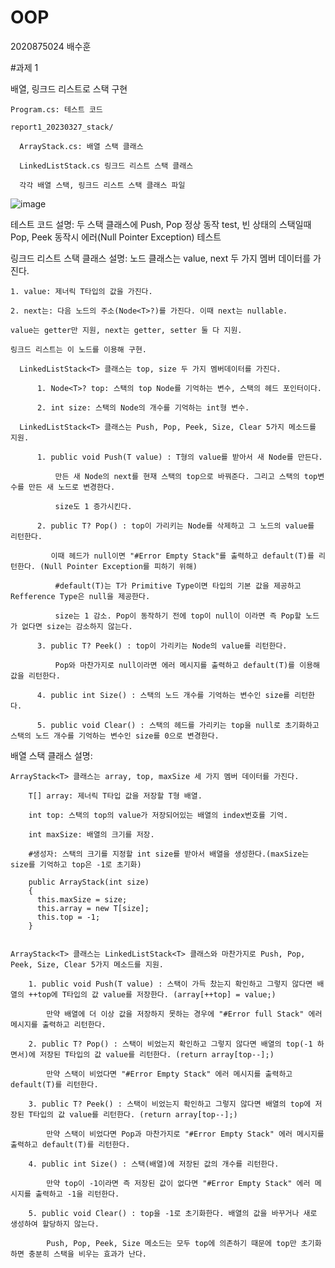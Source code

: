 # OOP
2020875024 배수훈

#과제 1

  배열, 링크드 리스트로 스택 구현
 
    Program.cs: 테스트 코드
  
    report1_20230327_stack/
    
      ArrayStack.cs: 배열 스택 클래스
      
      LinkedListStack.cs 링크드 리스트 스택 클래스
      
      각각 배열 스택, 링크드 리스트 스택 클래스 파일
      
 ![image](https://user-images.githubusercontent.com/117576404/230019621-74c5f09f-1548-4ac2-896e-ca7d03146125.png)


테스트 코드 설명: 두 스택 클래스에 Push, Pop 정상 동작 test, 빈 상태의 스택일때 Pop, Peek 동작시 에러(Null Pointer Exception) 테스트

링크드 리스트 스택 클래스 설명: 노드 클래스는 value, next 두 가지 멤버 데이터를 가진다. 

    1. value: 제너릭 T타입의 값을 가진다.
    
    2. next는: 다음 노드의 주소(Node<T>?)를 가진다. 이때 next는 nullable.
    
    value는 getter만 지원, next는 getter, setter 둘 다 지원.
    
    링크드 리스트는 이 노드를 이용해 구현.
    
      LinkedListStack<T> 클래스는 top, size 두 가지 멤버데이터를 가진다.

          1. Node<T>? top: 스택의 top Node를 기억하는 변수, 스택의 헤드 포인터이다.

          2. int size: 스택의 Node의 개수를 기억하는 int형 변수.

      LinkedListStack<T> 클래스는 Push, Pop, Peek, Size, Clear 5가지 메소드를 지원.

          1. public void Push(T value) : T형의 value를 받아서 새 Node를 만든다.

              만든 새 Node의 next를 현재 스택의 top으로 바꿔준다. 그리고 스택의 top변수를 만든 새 노드로 변경한다.

              size도 1 증가시킨다.

          2. public T? Pop() : top이 가리키는 Node를 삭제하고 그 노드의 value를 리턴한다.

             이때 헤드가 null이면 "#Error Empty Stack"를 출력하고 default(T)를 리턴한다. (Null Pointer Exception를 피하기 위해)

              #default(T)는 T가 Primitive Type이면 타입의 기본 값을 제공하고 Refference Type은 null을 제공한다.

              size는 1 감소. Pop이 동작하기 전에 top이 null이 이라면 즉 Pop할 노드가 없다면 size는 감소하지 않는다. 

          3. public T? Peek() : top이 가리키는 Node의 value를 리턴한다.

              Pop와 마찬가지로 null이라면 에러 메시지를 출력하고 default(T)를 이용해 값을 리턴한다.

          4. public int Size() : 스택의 노드 개수를 기억하는 변수인 size를 리턴한다.

          5. public void Clear() : 스택의 헤드를 가리키는 top을 null로 초기화하고 스택의 노드 개수를 기억하는 변수인 size를 0으로 변경한다.
  
배열 스택 클래스 설명: 
  
    ArrayStack<T> 클래스는 array, top, maxSize 세 가지 멤버 데이터를 가진다.
  
        T[] array: 제너릭 T타입 값을 저장할 T형 배열.
          
        int top: 스택의 top의 value가 저장되어있는 배열의 index번호를 기억.
          
        int maxSize: 배열의 크기를 저장.
          
        #생성자: 스택의 크기를 지정할 int size를 받아서 배열을 생성한다.(maxSize는 size를 기억하고 top은 -1로 초기화)
  
        public ArrayStack(int size)
        {
          this.maxSize = size;
          this.array = new T[size];
          this.top = -1;
        }
  
  
    ArrayStack<T> 클래스는 LinkedListStack<T> 클래스와 마찬가지로 Push, Pop, Peek, Size, Clear 5가지 메소드를 지원.
  
        1. public void Push(T value) : 스택이 가득 찼는지 확인하고 그렇지 않다면 배열의 ++top에 T타입의 값 value를 저장한다. (array[++top] = value;)
  
            만약 배열에 더 이상 값을 저장하지 못하는 경우에 "#Error full Stack" 에러 메시지를 출력하고 리턴한다.
  
        2. public T? Pop() : 스택이 비었는지 확인하고 그렇지 않다면 배열의 top(-1 하면서)에 저장된 T타입의 값 value를 리턴한다. (return array[top--];)
  
            만약 스택이 비었다면 "#Error Empty Stack" 에러 메시지를 출력하고 default(T)를 리턴한다.
  
        3. public T? Peek() : 스택이 비었는지 확인하고 그렇지 않다면 배열의 top에 저장된 T타입의 값 value를 리턴한다. (return array[top--];)
  
            만약 스택이 비었다면 Pop과 마찬가지로 "#Error Empty Stack" 에러 메시지를 출력하고 default(T)를 리턴한다.
  
        4. public int Size() : 스택(배열)에 저장된 값의 개수를 리턴한다.
  
            만약 top이 -1이라면 즉 저장된 값이 없다면 "#Error Empty Stack" 에러 메시지를 출력하고 -1을 리턴한다.
  
        5. public void Clear() : top을 -1로 초기화한다. 배열의 값을 바꾸거나 새로 생성하여 할당하지 않는다.
  
            Push, Pop, Peek, Size 메소드는 모두 top에 의존하기 때문에 top만 초기화하면 충분히 스택을 비우는 효과가 난다.
